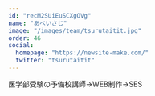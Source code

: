 ```yaml
---
id: "recM2SUiEuSCXgOVg"
name: "あべいさじ"
image: "/images/team/tsurutaitit.jpg"
order: 46
social:
  homepage: "https://newsite-make.com/"
  twitter: "tsurutaitit"
---
```


医学部受験の予備校講師→WEB制作→SES

